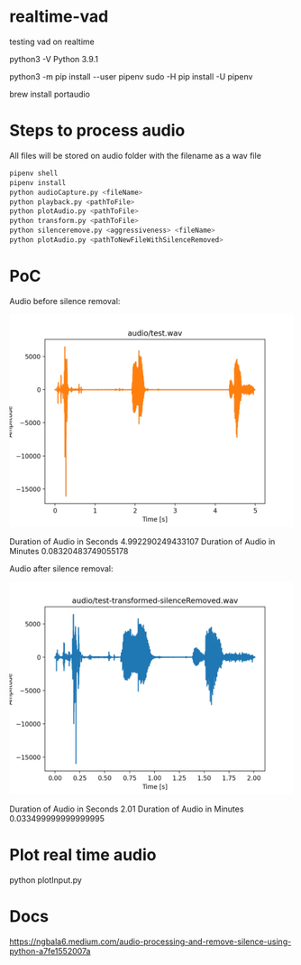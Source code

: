 # realtime-vad
testing vad on realtime

python3 -V
Python 3.9.1

python3 -m pip install --user pipenv
sudo -H pip install -U pipenv

brew install portaudio

# Steps to process audio
All files will be stored on audio folder with the filename as a wav file

```sh
pipenv shell
pipenv install 
python audioCapture.py <fileName>
python playback.py <pathToFile>
python plotAudio.py <pathToFile>
python transform.py <pathToFile>
python silenceremove.py <aggressiveness> <fileName>
python plotAudio.py <pathToNewFileWithSilenceRemoved>
```

# PoC

Audio before silence removal:

![Before](img/before.png)

Duration of Audio in Seconds 4.992290249433107
Duration of Audio in Minutes 0.08320483749055178

Audio after silence removal:

![After](img/after.png)

Duration of Audio in Seconds 2.01
Duration of Audio in Minutes 0.033499999999999995

# Plot real time audio
python plotInput.py

# Docs

https://ngbala6.medium.com/audio-processing-and-remove-silence-using-python-a7fe1552007a